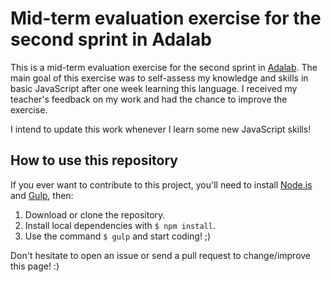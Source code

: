 # Mid-term evaluation exercise for the second sprint in Adalab

This is a mid-term evaluation exercise for the second sprint in [Adalab](https://adalab.es/). The main goal of this exercise was to self-assess my knowledge and skills in basic JavaScript after one week learning this language. I received my teacher's feedback on my work and had the chance to improve the exercise.

I intend to update this work whenever I learn some new JavaScript skills!

## How to use this repository

If you ever want to contribute to this project, you'll need to install [Node.js](https://nodejs.org/) and [Gulp](https://gulpjs.com), then:

1. Download or clone the repository.
2. Install local dependencies with `$ npm install`.
3. Use the command `$ gulp` and start coding! ;)

Don't hesitate to open an issue or send a pull request to change/improve this page! :)

